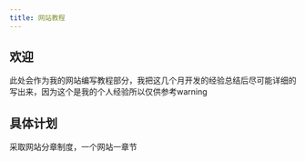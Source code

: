 ```yaml
---
title: 网站教程
---
```

## 欢迎
此处会作为我的网站编写教程部分，我把这几个月开发的经验总结后尽可能详细的写出来，因为这个是我的个人经验所以仅供参考<Badge type="warning">warning</Badge>

## 具体计划
采取网站分章制度，一个网站一章节